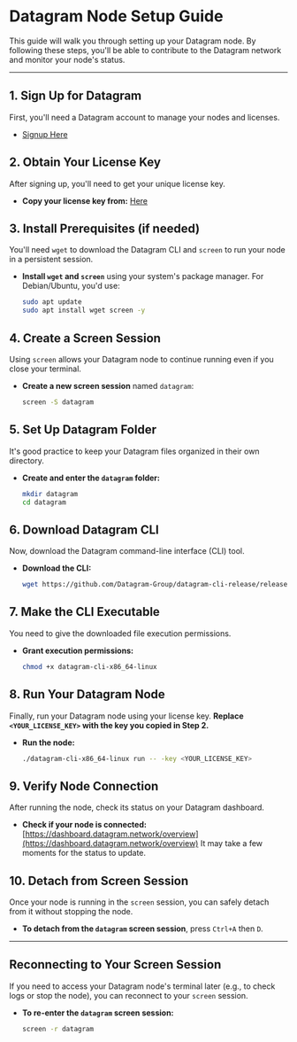 # Datagram Node Setup Guide

This guide will walk you through setting up your Datagram node. By following these steps, you'll be able to contribute to the Datagram network and monitor your node's status.

-----

## 1\. Sign Up for Datagram

First, you'll need a Datagram account to manage your nodes and licenses.

  * [Signup Here](https://dashboard.datagram.network?ref=905737663)

## 2\. Obtain Your License Key

After signing up, you'll need to get your unique license key.

  * **Copy your license key from:** [Here](https://dashboard.datagram.network/wallet?tab=licenses)


## 3\. Install Prerequisites (if needed)

You'll need `wget` to download the Datagram CLI and `screen` to run your node in a persistent session.

  * **Install `wget` and `screen`** using your system's package manager. For Debian/Ubuntu, you'd use:

    ```bash
    sudo apt update
    sudo apt install wget screen -y
    ```

## 4\. Create a Screen Session

Using `screen` allows your Datagram node to continue running even if you close your terminal.

  * **Create a new screen session** named `datagram`:

    ```bash
    screen -S datagram
    ```

## 5\. Set Up Datagram Folder

It's good practice to keep your Datagram files organized in their own directory.

  * **Create and enter the `datagram` folder:**

    ```bash
    mkdir datagram
    cd datagram
    ```


## 6\. Download Datagram CLI

Now, download the Datagram command-line interface (CLI) tool.

  * **Download the CLI:**

    ```bash
    wget https://github.com/Datagram-Group/datagram-cli-release/releases/download/1.1.3/datagram-cli-x86_64-linux
    ```

## 7\. Make the CLI Executable

You need to give the downloaded file execution permissions.

  * **Grant execution permissions:**

    ```bash
    chmod +x datagram-cli-x86_64-linux
    ```

## 8\. Run Your Datagram Node

Finally, run your Datagram node using your license key. **Replace `<YOUR_LICENSE_KEY>` with the key you copied in Step 2.**

  * **Run the node:**

    ```bash
    ./datagram-cli-x86_64-linux run -- -key <YOUR_LICENSE_KEY>
    ```


## 9\. Verify Node Connection

After running the node, check its status on your Datagram dashboard.

  * **Check if your node is connected:** [https://dashboard.datagram.network/overview](https://dashboard.datagram.network/overview)
    It may take a few moments for the status to update.


## 10\. Detach from Screen Session

Once your node is running in the `screen` session, you can safely detach from it without stopping the node.

  * **To detach from the `datagram` screen session**, press `Ctrl+A` then `D`.

-----

## Reconnecting to Your Screen Session

If you need to access your Datagram node's terminal later (e.g., to check logs or stop the node), you can reconnect to your `screen` session.

  * **To re-enter the `datagram` screen session:**

    ```bash
    screen -r datagram
    ```
